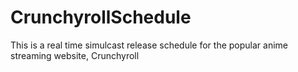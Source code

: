 # CrunchyrollSchedule

This is a real time simulcast release schedule for the popular anime streaming website, Crunchyroll
